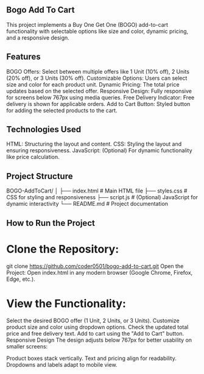 ## Bogo Add To Cart
This project implements a Buy One Get One (BOGO) add-to-cart functionality with selectable options like size and color, dynamic pricing, and a responsive design.

## Features
BOGO Offers: Select between multiple offers like 1 Unit (10% off), 2 Units (20% off), or 3 Units (30% off).
Customizable Options: Users can select size and color for each product unit.
Dynamic Pricing: The total price updates based on the selected offer.
Responsive Design: Fully responsive for screens below 767px using media queries.
Free Delivery Indicator: Free delivery is shown for applicable orders.
Add to Cart Button: Styled button for adding the selected products to the cart.

## Technologies Used
HTML: Structuring the layout and content.
CSS: Styling the layout and ensuring responsiveness.
JavaScript: (Optional) For dynamic functionality like price calculation.



## Project Structure

BOGO-AddToCart/
│
├── index.html          # Main HTML file
├── styles.css          # CSS for styling and responsiveness
├── script.js           # (Optional) JavaScript for dynamic interactivity
└── README.md           # Project documentation



## How to Run the Project
# Clone the Repository:

git clone https://github.com/coder0501/bogo-add-to-cart.git
Open the Project: Open index.html in any modern browser (Google Chrome, Firefox, Edge, etc.).

# View the Functionality:

Select the desired BOGO offer (1 Unit, 2 Units, or 3 Units).
Customize product size and color using dropdown options.
Check the updated total price and free delivery text.
Add to cart using the "Add to Cart" button.
Responsive Design
The design adjusts below 767px for better usability on smaller screens:

Product boxes stack vertically.
Text and pricing align for readability.
Dropdowns and labels adapt to mobile view.
